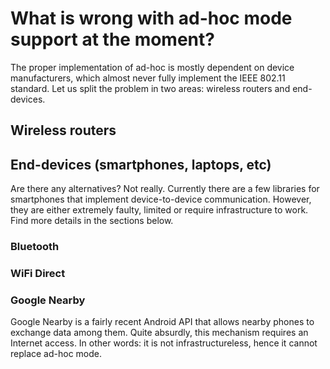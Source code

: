 # What is wrong with ad-hoc mode support at the moment?

The proper implementation of ad-hoc is mostly dependent on device manufacturers, which almost never fully implement the IEEE 802.11 standard. Let us split the problem in two areas: wireless routers and end-devices.

## Wireless routers

## End-devices (smartphones, laptops, etc)

Are there any alternatives? Not really. Currently there are a few libraries for smartphones that implement device-to-device communication. However, they are either extremely faulty, limited or require infrastructure to work. Find more details in the sections below.

### Bluetooth

### WiFi Direct

### Google Nearby

Google Nearby is a fairly recent Android API that allows nearby phones to exchange data among them. Quite absurdly, this mechanism requires an Internet access. In other words: it is not infrastructureless, hence it cannot replace ad-hoc mode.
